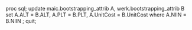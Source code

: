 proc sql;
  update maic.bootstrapping_attrib A, werk.bootstrapping_attrib B
    set A.ALT      = B.ALT,
        A.PLT      = B.PLT,
        A.UnitCost = B.UnitCost
  where A.NIIN = B.NIIN
  ;
quit;
